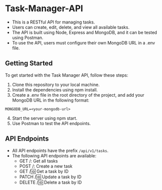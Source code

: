 # Task-Manager-API

- This is a RESTful API for managing tasks.
- Users can create, edit, delete, and view all available tasks. 
- The API is built using Node, Express and MongoDB, and it can be tested using Postman. 
- To use the API, users must configure their own MongoDB URL in a .env file.

## Getting Started
To get started with the Task Manager API, follow these steps:
1. Clone this repository to your local machine.
2. Install the dependencies using npm install.
3. Create a .env file in the root directory of the project, and add your MongoDB URL in the following format:
```
MONGODB_URL=<your-mongodb-url>
```
4. Start the server using npm start.
5. Use Postman to test the API endpoints.

## API Endpoints
- All API endpoints have the prefix ` /api/v1/tasks `. 
- The following API endpoints are available:
  - GET /: Get all tasks
  - POST /: Create a new task
  - GET /:id: Get a task by ID
  - PATCH /:id: Update a task by ID
  - DELETE /:id: Delete a task by ID

